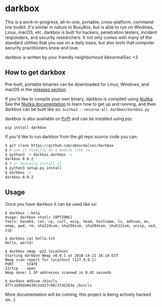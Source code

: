 # darkbox

This is a work-in-progress, all-in-one, portable, cross-platform, command-line toolkit. It's similar in nature to BusyBox, but is able to run on Windows, Linux, macOS, etc. darkbox is built for hackers, penetration testers, incident responders, and security researchers. It not only comes with many of the standard utilities that you use on a daily basis, but also tools that computer security practitioners know and love.

darkbox is written by your friendly neighborhood AbnormalSec <3

## How to get darkbox

Pre-built, portable binaries can be downloaded for Linux, Windows, and macOS in the [releases section](https://github.com/AbnormalSec/darkbox/releases).

If you'd like to compile your own binary, darkbox is compiled using [Nuitka](http://nuitka.net/). See the [Nuitka documentation](http://nuitka.net/pages/documentation.html) to learn how to get up and running, and then darkbox can be built like so: `nuitka3 --recurse-all darkbox/darkbox.py`

darkbox is also available on [PyPI](https://pypi.org/project/darkbox/) and can be installed using pip:
```
pip install darkbox
```

If you'd like to run darkbox from the git repo source code you can:
```bash
$ git clone https://github.com/abnormalsec/darkbox
$ # use it directly as a module like so
$ python3 -m darkbox.darkbox -v
darkbox 0.0.2
$ # or manually install it
$ python3 setup.py install
$ darkbox -v
darkbox 0.0.2
```

## Usage

Once you have darkbox it can be used like so:
```
$ darkbox --help
Usage: darkbox <tool> [OPTIONS]
Tools: base64, cat, cp, curl, exip, head, hostname, ls, md5sum, mv, nmap, pwd, rm, sha224sum, sha256sum, sha384sum, sha512sum, unzip, xxd, zip

$ darkbox cat hello.txt
Hello, world!

$ darkbox nmap -p22 localhost
Starting darkbox Nmap v0.0.1 at 2018-14-22 16:14 EST
Nmap scan report for localhost (127.0.0.1)
PORT      STATE
22/tcp    open
Nmap done: 1 IP addresses scanned in 0.02 seconds

$ darkbox md5sum /bin/ls
d77c1dd5bb8e39c2dd27c96c3fd2263e /bin/ls
```

More documentation will be coming, this project is being actively hacked on. :)